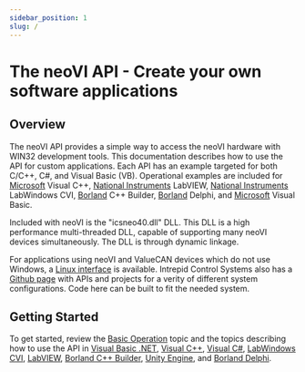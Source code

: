 ```yaml
---
sidebar_position: 1
slug: /
---
```


# The neoVI API - Create your own software applications

## **Overview**

The neoVI API provides a simple way to access the neoVI hardware with WIN32 development tools. This documentation describes how to use the API for custom applications. Each API has an example targeted for both C/C++, C#, and Visual Basic (VB). Operational examples are included for [Microsoft](http://www.microsoft.com) Visual C++, [National Instruments](http://www.ni.com) LabVIEW, [National Instruments](http://www.ni.com) LabWindows CVI, [Borland](http://www.borland.com) C++ Builder, [Borland](http://www.borland.com) Delphi, and [Microsoft](http://www.microsoft.com) Visual Basic.

Included with neoVI is the "icsneo40.dll" DLL. This DLL is a high performance multi-threaded DLL, capable of supporting many neoVI devices simultaneously. The DLL is through dynamic linkage.

For applications using neoVI and ValueCAN devices which do not use Windows, a [Linux interface](https://github.com/intrepidcs/libicsneo) is available. Intrepid Control Systems also has a [Github page](https://github.com/intrepidcs/) with APIs and projects for a verity of different system configurations. Code here can be built to fit the needed system.

## **Getting Started**

To get started, review the [Basic Operation](basic-operation-intrepidcs-api/) topic and the topics describing how to use the API in [Visual Basic .NET](basic-operation-intrepidcs-api/using-the-intrepidcs-api-in-visual-basic-intrepidcs-api.md), [Visual C++](basic-operation-intrepidcs-api/using-the-intrepidcs-api-in-visual-c++-intrepidcs-api.md), [Visual C#](basic-operation-intrepidcs-api/using-the-intrepidcs-api-in-c-intrepidcs-api.md), [LabWindows CVI](basic-operation-intrepidcs-api/using-the-intrepidcs-api-in-labwindows-cvi-intrepidcs-api.md), [LabVIEW](basic-operation-intrepidcs-api/using-the-api-in-labview-intrepidcs-api.md), [Borland C++ Builder](basic-operation-intrepidcs-api/using-the-intrepidcs-api-in-borland-c++-builder-intrepidcs-api.md), [Unity Engine](basic-operation-intrepidcs-api/unity3d-graphic-display-api.md), and [Borland Delphi](basic-operation-intrepidcs-api/using-the-intrepidcs-api-in-delphi-intrepidcs-api.md).